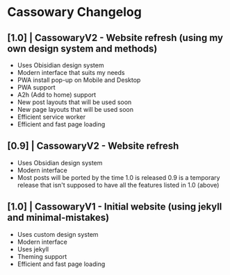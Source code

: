 # Cassowary Changelog

## [1.0] | CassowaryV2 - Website refresh (using my own design system and methods)
  - Uses Obisidian design system
  - Modern interface that suits my needs
  - PWA install pop-up on Mobile and Desktop
  - PWA support
  - A2h (Add to home) support
  - New post layouts that will be used soon
  - New page layouts that will be used soon
  - Efficient service worker
  - Efficient and fast page loading

## [0.9] | CassowaryV2 - Website refresh
  - Uses Obsidian design system
  - Modern interface
  - Most posts will be ported by the time 1.0 is released
  0.9 is a temporary release that isn't supposed to have all the features listed in 1.0 (above)

## [1.0] | CassowaryV1 - Initial website (using jekyll and minimal-mistakes)
  - Uses custom design system
  - Modern interface
  - Uses jekyll
  - Theming support
  - Efficient and fast page loading
